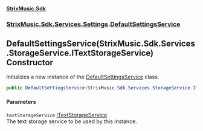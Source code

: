 #### [StrixMusic.Sdk](./index.md 'index')
### [StrixMusic.Sdk.Services.Settings](./StrixMusic-Sdk-Services-Settings.md 'StrixMusic.Sdk.Services.Settings').[DefaultSettingsService](./StrixMusic-Sdk-Services-Settings-DefaultSettingsService.md 'StrixMusic.Sdk.Services.Settings.DefaultSettingsService')
## DefaultSettingsService(StrixMusic.Sdk.Services.StorageService.ITextStorageService) Constructor
Initializes a new instance of the [DefaultSettingsService](./StrixMusic-Sdk-Services-Settings-DefaultSettingsService.md 'StrixMusic.Sdk.Services.Settings.DefaultSettingsService') class.  
```csharp
public DefaultSettingsService(StrixMusic.Sdk.Services.StorageService.ITextStorageService textStorageService);
```
#### Parameters
<a name='StrixMusic-Sdk-Services-Settings-DefaultSettingsService-DefaultSettingsService(StrixMusic-Sdk-Services-StorageService-ITextStorageService)-textStorageService'></a>
`textStorageService` [ITextStorageService](./StrixMusic-Sdk-Services-StorageService-ITextStorageService.md 'StrixMusic.Sdk.Services.StorageService.ITextStorageService')  
The text storage service to be used by this instance.  
  
